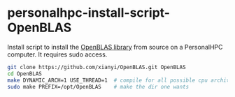 # personalhpc-install-script-OpenBLAS

Install script to install the [OpenBLAS library](https://github.com/xianyi/OpenBLAS) from source on a PersonalHPC computer. 
It requires sudo access.

```bash
git clone https://github.com/xianyi/OpenBLAS.git OpenBLAS
cd OpenBLAS
make DYNAMIC_ARCH=1 USE_THREAD=1  # compile for all possible cpu architectures and include multithreading
sudo make PREFIX=/opt/OpenBLAS    # make the dir one wants 
```
